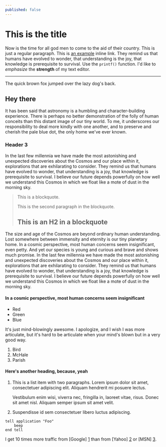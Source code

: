 ```yaml
---
published: false
---
```



# This is the title #

Now is the time for all god men to come to the aid of their country. This is just a regular paragraph. This is [an example](http://example.com/ "Title") inline link. They remind us that humans have evolved to wonder, that understanding is the joy, that knowledge is prerequisite to survival. Use the `printf()` function. I'd like to *emphasize* the **strength** of my text editor.  

*****

The quick brown fox jumped over the lazy dog's back.

## Hey there

It has been said that astronomy is a humbling and character-building experience. There is perhaps no better demonstration of the folly of human conceits than this distant image of our tiny world. To me, it underscores our responsibility to deal more kindly with one another, and to preserve and cherish the pale blue dot, the only home we've ever known.

### Header 3

In the last few millennia we have made the most astonishing and unexpected discoveries about the Cosmos and our place within it, explorations that are exhilarating to consider. They remind us that humans have evolved to wonder, that understanding is a joy, that knowledge is prerequisite to survival. I believe our future depends powerfully on how well we understand this Cosmos in which we float like a mote of dust in the morning sky.

> This is a blockquote.
> 
> This is the second paragraph in the blockquote.
>
> ## This is an H2 in a blockquote

The size and age of the Cosmos are beyond ordinary human understanding. Lost somewhere between immensity and eternity is our tiny planetary home. In a cosmic perspective, most human concerns seem insignificant, even petty. And yet our species is young and curious and brave and shows much promise. In the last few millennia we have made the most astonishing and unexpected discoveries about the Cosmos and our place within it, explorations that are exhilarating to consider. They remind us that humans have evolved to wonder, that understanding is a joy, that knowledge is prerequisite to survival. I believe our future depends powerfully on how well we understand this Cosmos in which we float like a mote of dust in the morning sky.

#### In a cosmic perspective, most human concerns seem insignificant

*   Red
*   Green
*   Blue

It's just mind-blowingly awesome. I apologize, and I wish I was more articulate, but it's hard to be articulate when your mind's blown but in a very good way.

1.  Bird
2.  McHale
3.  Parish

#### Here's another heading, because, yeah

1.  This is a list item with two paragraphs. Lorem ipsum dolor
    sit amet, consectetuer adipiscing elit. Aliquam hendrerit
    mi posuere lectus.

    Vestibulum enim wisi, viverra nec, fringilla in, laoreet
    vitae, risus. Donec sit amet nisl. Aliquam semper ipsum
    sit amet velit.

2.  Suspendisse id sem consectetuer libero luctus adipiscing.

<pre><code>tell application "Foo"
    beep
end tell
</code></pre>

I get 10 times more traffic from [Google] [1] than from
[Yahoo] [2] or [MSN] [3].

  [1]: http://google.com/        "Google"
  [2]: http://search.yahoo.com/  "Yahoo Search"
  [3]: http://search.msn.com/    "MSN Search"

















